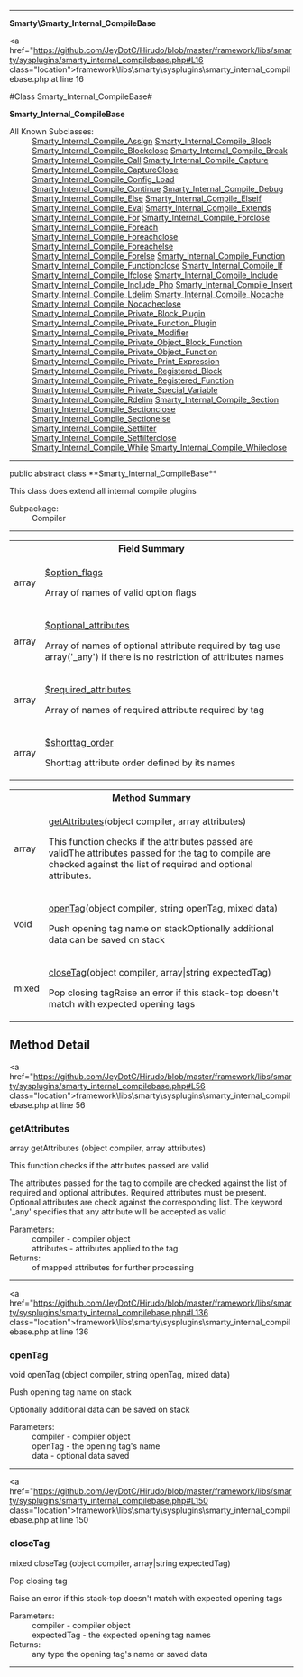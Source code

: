 
- - -

**Smarty\Smarty_Internal_CompileBase**


<a href="https://github.com/JeyDotC/Hirudo/blob/master/framework/libs/smarty/sysplugins/smarty_internal_compilebase.php#L16 class="location">framework\libs\smarty\sysplugins\smarty_internal_compilebase.php at line 16</a>

#Class Smarty_Internal_CompileBase#

**Smarty_Internal_CompileBase**


<dl>
<dt>All Known Subclasses:</dt>
<dd><a href="https://github.com/JeyDotC/Hirudo-docs/blob/master/smarty/smarty_internal_compile_assign.html">Smarty_Internal_Compile_Assign</a> <a href="https://github.com/JeyDotC/Hirudo-docs/blob/master/smarty/smarty_internal_compile_block.html">Smarty_Internal_Compile_Block</a> <a href="https://github.com/JeyDotC/Hirudo-docs/blob/master/smarty/smarty_internal_compile_blockclose.html">Smarty_Internal_Compile_Blockclose</a> <a href="https://github.com/JeyDotC/Hirudo-docs/blob/master/smarty/smarty_internal_compile_break.html">Smarty_Internal_Compile_Break</a> <a href="https://github.com/JeyDotC/Hirudo-docs/blob/master/smarty/smarty_internal_compile_call.html">Smarty_Internal_Compile_Call</a> <a href="https://github.com/JeyDotC/Hirudo-docs/blob/master/smarty/smarty_internal_compile_capture.html">Smarty_Internal_Compile_Capture</a> <a href="https://github.com/JeyDotC/Hirudo-docs/blob/master/smarty/smarty_internal_compile_captureclose.html">Smarty_Internal_Compile_CaptureClose</a> <a href="https://github.com/JeyDotC/Hirudo-docs/blob/master/smarty/smarty_internal_compile_config_load.html">Smarty_Internal_Compile_Config_Load</a> <a href="https://github.com/JeyDotC/Hirudo-docs/blob/master/smarty/smarty_internal_compile_continue.html">Smarty_Internal_Compile_Continue</a> <a href="https://github.com/JeyDotC/Hirudo-docs/blob/master/smarty/smarty_internal_compile_debug.html">Smarty_Internal_Compile_Debug</a> <a href="https://github.com/JeyDotC/Hirudo-docs/blob/master/smarty/smarty_internal_compile_else.html">Smarty_Internal_Compile_Else</a> <a href="https://github.com/JeyDotC/Hirudo-docs/blob/master/smarty/smarty_internal_compile_elseif.html">Smarty_Internal_Compile_Elseif</a> <a href="https://github.com/JeyDotC/Hirudo-docs/blob/master/smarty/smarty_internal_compile_eval.html">Smarty_Internal_Compile_Eval</a> <a href="https://github.com/JeyDotC/Hirudo-docs/blob/master/smarty/smarty_internal_compile_extends.html">Smarty_Internal_Compile_Extends</a> <a href="https://github.com/JeyDotC/Hirudo-docs/blob/master/smarty/smarty_internal_compile_for.html">Smarty_Internal_Compile_For</a> <a href="https://github.com/JeyDotC/Hirudo-docs/blob/master/smarty/smarty_internal_compile_forclose.html">Smarty_Internal_Compile_Forclose</a> <a href="https://github.com/JeyDotC/Hirudo-docs/blob/master/smarty/smarty_internal_compile_foreach.html">Smarty_Internal_Compile_Foreach</a> <a href="https://github.com/JeyDotC/Hirudo-docs/blob/master/smarty/smarty_internal_compile_foreachclose.html">Smarty_Internal_Compile_Foreachclose</a> <a href="https://github.com/JeyDotC/Hirudo-docs/blob/master/smarty/smarty_internal_compile_foreachelse.html">Smarty_Internal_Compile_Foreachelse</a> <a href="https://github.com/JeyDotC/Hirudo-docs/blob/master/smarty/smarty_internal_compile_forelse.html">Smarty_Internal_Compile_Forelse</a> <a href="https://github.com/JeyDotC/Hirudo-docs/blob/master/smarty/smarty_internal_compile_function.html">Smarty_Internal_Compile_Function</a> <a href="https://github.com/JeyDotC/Hirudo-docs/blob/master/smarty/smarty_internal_compile_functionclose.html">Smarty_Internal_Compile_Functionclose</a> <a href="https://github.com/JeyDotC/Hirudo-docs/blob/master/smarty/smarty_internal_compile_if.html">Smarty_Internal_Compile_If</a> <a href="https://github.com/JeyDotC/Hirudo-docs/blob/master/smarty/smarty_internal_compile_ifclose.html">Smarty_Internal_Compile_Ifclose</a> <a href="https://github.com/JeyDotC/Hirudo-docs/blob/master/smarty/smarty_internal_compile_include.html">Smarty_Internal_Compile_Include</a> <a href="https://github.com/JeyDotC/Hirudo-docs/blob/master/smarty/smarty_internal_compile_include_php.html">Smarty_Internal_Compile_Include_Php</a> <a href="https://github.com/JeyDotC/Hirudo-docs/blob/master/smarty/smarty_internal_compile_insert.html">Smarty_Internal_Compile_Insert</a> <a href="https://github.com/JeyDotC/Hirudo-docs/blob/master/smarty/smarty_internal_compile_ldelim.html">Smarty_Internal_Compile_Ldelim</a> <a href="https://github.com/JeyDotC/Hirudo-docs/blob/master/smarty/smarty_internal_compile_nocache.html">Smarty_Internal_Compile_Nocache</a> <a href="https://github.com/JeyDotC/Hirudo-docs/blob/master/smarty/smarty_internal_compile_nocacheclose.html">Smarty_Internal_Compile_Nocacheclose</a> <a href="https://github.com/JeyDotC/Hirudo-docs/blob/master/smarty/smarty_internal_compile_private_block_plugin.html">Smarty_Internal_Compile_Private_Block_Plugin</a> <a href="https://github.com/JeyDotC/Hirudo-docs/blob/master/smarty/smarty_internal_compile_private_function_plugin.html">Smarty_Internal_Compile_Private_Function_Plugin</a> <a href="https://github.com/JeyDotC/Hirudo-docs/blob/master/smarty/smarty_internal_compile_private_modifier.html">Smarty_Internal_Compile_Private_Modifier</a> <a href="https://github.com/JeyDotC/Hirudo-docs/blob/master/smarty/smarty_internal_compile_private_object_block_function.html">Smarty_Internal_Compile_Private_Object_Block_Function</a> <a href="https://github.com/JeyDotC/Hirudo-docs/blob/master/smarty/smarty_internal_compile_private_object_function.html">Smarty_Internal_Compile_Private_Object_Function</a> <a href="https://github.com/JeyDotC/Hirudo-docs/blob/master/smarty/smarty_internal_compile_private_print_expression.html">Smarty_Internal_Compile_Private_Print_Expression</a> <a href="https://github.com/JeyDotC/Hirudo-docs/blob/master/smarty/smarty_internal_compile_private_registered_block.html">Smarty_Internal_Compile_Private_Registered_Block</a> <a href="https://github.com/JeyDotC/Hirudo-docs/blob/master/smarty/smarty_internal_compile_private_registered_function.html">Smarty_Internal_Compile_Private_Registered_Function</a> <a href="https://github.com/JeyDotC/Hirudo-docs/blob/master/smarty/smarty_internal_compile_private_special_variable.html">Smarty_Internal_Compile_Private_Special_Variable</a> <a href="https://github.com/JeyDotC/Hirudo-docs/blob/master/smarty/smarty_internal_compile_rdelim.html">Smarty_Internal_Compile_Rdelim</a> <a href="https://github.com/JeyDotC/Hirudo-docs/blob/master/smarty/smarty_internal_compile_section.html">Smarty_Internal_Compile_Section</a> <a href="https://github.com/JeyDotC/Hirudo-docs/blob/master/smarty/smarty_internal_compile_sectionclose.html">Smarty_Internal_Compile_Sectionclose</a> <a href="https://github.com/JeyDotC/Hirudo-docs/blob/master/smarty/smarty_internal_compile_sectionelse.html">Smarty_Internal_Compile_Sectionelse</a> <a href="https://github.com/JeyDotC/Hirudo-docs/blob/master/smarty/smarty_internal_compile_setfilter.html">Smarty_Internal_Compile_Setfilter</a> <a href="https://github.com/JeyDotC/Hirudo-docs/blob/master/smarty/smarty_internal_compile_setfilterclose.html">Smarty_Internal_Compile_Setfilterclose</a> <a href="https://github.com/JeyDotC/Hirudo-docs/blob/master/smarty/smarty_internal_compile_while.html">Smarty_Internal_Compile_While</a> <a href="https://github.com/JeyDotC/Hirudo-docs/blob/master/smarty/smarty_internal_compile_whileclose.html">Smarty_Internal_Compile_Whileclose</a> </dd>
</dl>



- - -

<p class="signature">public abstract  class **Smarty_Internal_CompileBase**</p>

<div class="comment" id="overview_description"><p>This class does extend all internal compile plugins</p></div>

<dl>
<dt>Subpackage:</dt>
<dd>Compiler</dd>
</dl>


- - -



<table id="summary_field">
<tr><th colspan="2">Field Summary</th></tr>
<tr>
<td><span class='k'></span> <span class='nx'>array</span></td>
<td class="description"><p class="name" ><a href="#option_flags"> $option_flags</a>
                                </p><p class="description">Array of names of valid option flags</p></td>
</tr>
<tr>
<td><span class='k'></span> <span class='nx'>array</span></td>
<td class="description"><p class="name" ><a href="#optional_attributes"> $optional_attributes</a>
                                </p><p class="description">Array of names of optional attribute required by tag
use array('_any') if there is no restriction of attributes names</p></td>
</tr>
<tr>
<td><span class='k'></span> <span class='nx'>array</span></td>
<td class="description"><p class="name" ><a href="#required_attributes"> $required_attributes</a>
                                </p><p class="description">Array of names of required attribute required by tag</p></td>
</tr>
<tr>
<td><span class='k'></span> <span class='nx'>array</span></td>
<td class="description"><p class="name" ><a href="#shorttag_order"> $shorttag_order</a>
                                </p><p class="description">Shorttag attribute order defined by its names</p></td>
</tr>
</table>

<table id="summary_method">
<tr><th colspan="2">Method Summary</th></tr>
<tr>
<td><span class='k'></span> <span class='nx'>array</span></td>
<td class="description"><p class="name"><a href="#getattributes">getAttributes</a>(object compiler, array attributes)</p><p class="description">This function checks if the attributes passed are validThe attributes passed for the tag to compile are checked against the list of required and
optional attributes. </p></td>
</tr>
<tr>
<td><span class='k'></span> <span class='nx'>void</span></td>
<td class="description"><p class="name"><a href="#opentag">openTag</a>(object compiler, string openTag, mixed data)</p><p class="description">Push opening tag name on stackOptionally additional data can be saved on stack</p></td>
</tr>
<tr>
<td><span class='k'></span> <span class='nx'>mixed</span></td>
<td class="description"><p class="name"><a href="#closetag">closeTag</a>(object compiler, array|string expectedTag)</p><p class="description">Pop closing tagRaise an error if this stack-top doesn't match with expected opening tags</p></td>
</tr>
</table>

<h2 id="detail_method">Method Detail</h2>

<a href="https://github.com/JeyDotC/Hirudo/blob/master/framework/libs/smarty/sysplugins/smarty_internal_compilebase.php#L56 class="location">framework\libs\smarty\sysplugins\smarty_internal_compilebase.php at line 56</a>

<h3 id="getAttributes()">getAttributes</h3>
<span class='k'></span> <span class='nx'>array</span> <span class='nf'>getAttributes</span> (object compiler, array attributes)

<div class="details">
<p>This function checks if the attributes passed are valid</p><p>The attributes passed for the tag to compile are checked against the list of required and
optional attributes. Required attributes must be present. Optional attributes are check against
the corresponding list. The keyword '_any' specifies that any attribute will be accepted
as valid</p><dl>
<dt>Parameters:</dt>
<dd>compiler - compiler object</dd>
<dd>attributes - attributes applied to the tag</dd>
<dt>Returns:</dt>
<dd>of mapped attributes for further processing</dd>
</dl>
</div>

- - -


<a href="https://github.com/JeyDotC/Hirudo/blob/master/framework/libs/smarty/sysplugins/smarty_internal_compilebase.php#L136 class="location">framework\libs\smarty\sysplugins\smarty_internal_compilebase.php at line 136</a>

<h3 id="openTag()">openTag</h3>
<span class='k'></span> <span class='nx'>void</span> <span class='nf'>openTag</span> (object compiler, string openTag, mixed data)

<div class="details">
<p>Push opening tag name on stack</p><p>Optionally additional data can be saved on stack</p><dl>
<dt>Parameters:</dt>
<dd>compiler - compiler object</dd>
<dd>openTag - the opening tag's name</dd>
<dd>data - optional data saved</dd>
</dl>
</div>

- - -


<a href="https://github.com/JeyDotC/Hirudo/blob/master/framework/libs/smarty/sysplugins/smarty_internal_compilebase.php#L150 class="location">framework\libs\smarty\sysplugins\smarty_internal_compilebase.php at line 150</a>

<h3 id="closeTag()">closeTag</h3>
<span class='k'></span> <span class='nx'>mixed</span> <span class='nf'>closeTag</span> (object compiler, array|string expectedTag)

<div class="details">
<p>Pop closing tag</p><p>Raise an error if this stack-top doesn't match with expected opening tags</p><dl>
<dt>Parameters:</dt>
<dd>compiler - compiler object</dd>
<dd>expectedTag - the expected opening tag names</dd>
<dt>Returns:</dt>
<dd>any type the opening tag's name or saved data</dd>
</dl>
</div>

- - -

